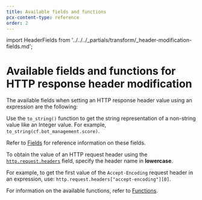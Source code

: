 ```yaml
---
title: Available fields and functions
pcx-content-type: reference
order: 2
---
```


import HeaderFields from '../../../_partials/transform/_header-modification-fields.md';

# Available fields and functions for HTTP response header modification

The available fields when setting an HTTP response header value using an expression are the following:

<HeaderFields />

Use the `to_string()` function to get the string representation of a non-string value like an Integer value. For example, `to_string(cf.bot_management.score)`.

Refer to [Fields](https://developers.cloudflare.com/firewall/cf-firewall-language/fields) for reference information on these fields.

<Aside type="warning" header="Important">

To obtain the value of an HTTP request header using the [`http.request.headers`](https://developers.cloudflare.com/firewall/cf-firewall-language/fields#field-http-request-headers) field, specify the header name in **lowercase**.

For example, to get the first value of the `Accept-Encoding` request header in an expression, use: `http.request.headers["accept-encoding"][0]`.

</Aside>

For information on the available functions, refer to [Functions](https://developers.cloudflare.com/firewall/cf-firewall-language/functions).
